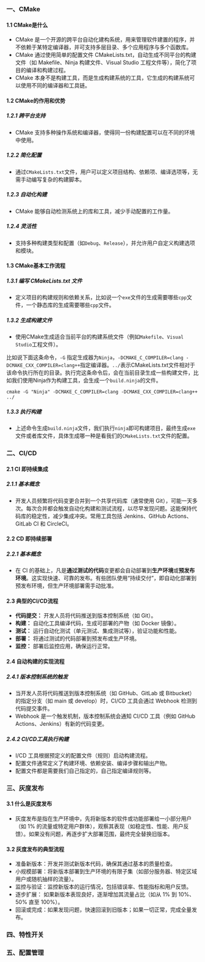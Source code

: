 ### 一、CMake

#### 1.1 CMake是什么

- CMake 是一个开源的跨平台自动化建构系统，用来管理软件建置的程序，并不依赖于某特定编译器，并可支持多层目录、多个应用程序与多个函数库。
- CMake 通过使用简单的配置文件 CMakeLists.txt，自动生成不同平台的构建文件（如 Makefile、Ninja 构建文件、Visual Studio 工程文件等），简化了项目的编译和构建过程。
- CMake 本身不是构建工具，而是生成构建系统的工具，它生成的构建系统可以使用不同的编译器和工具链。

#### 1.2 CMake的作用和优势

##### 1.2.1 跨平台支持

- CMake 支持多种操作系统和编译器，使得同一份构建配置可以在不同的环境中使用。

##### 1.2.2 简化配置

-  通过`CMakeLists.txt`文件，用户可以定义项目结构、依赖项、编译选项等，无需手动编写复杂的构建脚本。

##### 1.2.3 自动化构建

- CMake 能够自动检测系统上的库和工具，减少手动配置的工作量。

##### 1.2.4 灵活性

- 支持多种构建类型和配置（如`Debug`、`Release`），并允许用户自定义构建选项和模块。

#### 1.3 CMake基本工作流程

##### 1.3.1 编写 CMakeLists.txt 文件

- 定义项目的构建规则和依赖关系，比如说一个`exe`文件的生成需要哪些`cpp`文件，一个静态库的生成需要哪些`cpp`文件。

##### 1.3.2 生成构建文件

- 使用CMake生成适合当前平台的构建系统文件（例如`Makefile`、`Visual Studio`工程文件）。

比如说下面这条命令，`-G` 指定生成器为`Ninja`，`-DCMAKE_C_COMPILER=clang -DCMAKE_CXX_COMPILER=clang++`指定编译器。`../`表示CMakeLists.txt文件相对于该命令执行所在的目录。执行完这条命令后，会在当前目录生成一些构建文件，比如我们使用Ninja作为构建工具，会生成一个`build.ninja`的文件。

```shell
cmake -G "Ninja" -DCMAKE_C_COMPILER=clang -DCMAKE_CXX_COMPILER=clang++ ../
```

##### 1.3.3 执行构建

- 上述命令生成`build.ninja`文件，我们执行`ninja`即可构建项目，最终生成`exe`文件或者库文件，具体生成哪一种是看我们的`CMakeLists.txt`文件的配置。

### 二、CI/CD 

#### 2.1 CI 即持续集成

##### 2.1.1 基本概念

- 开发人员频繁将代码变更合并到一个共享代码库（通常使用 Git），可能一天多次。每次合并都会触发自动化构建和测试流程，以尽早发现问题。这能保持代码库的稳定性，减少集成冲突。常用工具包括 Jenkins、GitHub Actions、GitLab CI 和 CircleCI。

#### 2.2 CD 即持续部署

##### 2.2.1 基本概念

- 在 CI 的基础上，凡是**通过测试的代码**变更都会自动部署到**生产环境**或**预发布环境**。这实现快速、可靠的发布。有些团队使用“持续交付”，即自动化部署到预发布环境，但生产环境部署需手动批准。

#### 2.3 典型的CI/CD流程

- **代码提交：** 开发人员将代码推送到版本控制系统（如 Git）。
- **构建：** 自动化工具编译代码，生成可部署的产物（如 Docker 镜像）。
- **测试：** 运行自动化测试（单元测试、集成测试等），验证功能和性能。
- **部署：** 将通过测试的代码部署到预发布或生产环境。
- **监控：** 部署后监控应用，确保运行正常。

#### 2.4 自动构建的实现流程

##### 2.4.1 版本控制系统的触发

- 当开发人员将代码推送到版本控制系统（如 GitHub、GitLab 或 Bitbucket）的指定分支（如 main 或 develop）时，CI/CD 工具会通过 Webhook 检测到代码提交事件。
- Webhook 是一个触发机制，版本控制系统会通知 CI/CD 工具（例如 GitHub Actions、Jenkins）有新的代码变更。

##### 2.4.2 CI/CD工具执行构建

- I/CD 工具根据预定义的配置文件（规则）启动构建流程。
- 配置文件通常定义了构建环境、依赖安装、编译步骤和输出产物。
- 配置文件都是需要我们自己指定的，自己指定编译规则等。

### 三、灰度发布

#### 3.1 什么是灰度发布

- 灰度发布是指在生产环境中，先将新版本的软件或功能部署给一小部分用户（如 1% 的流量或特定用户群体），观察其表现（如稳定性、性能、用户反馈）。如果没有问题，再逐步扩大部署范围，最终完全替换旧版本。

#### 3.2 灰度发布的典型流程

- 准备新版本：开发并测试新版本代码，确保其通过基本的质量检查。
- 小规模部署：将新版本部署到生产环境的有限子集（如部分服务器、特定区域用户或随机抽样的流量）。
- 监控与验证：监控新版本的运行情况，包括错误率、性能指标和用户反馈。
- 逐步扩展： 如果新版本表现良好，逐渐增加其流量占比（如从 1% 到 10%、50% 直至 100%）。
- 回滚或完成：如果发现问题，快速回滚到旧版本；如果一切正常，完成全量发布。

### 四、特性开关

### 五、配置管理

